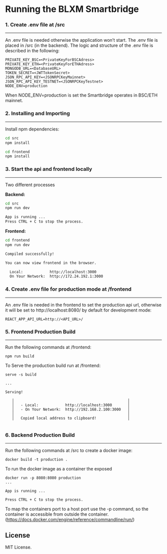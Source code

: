Running the BLXM Smartbridge
===========================================



### 1. Create .env file at /src
---------------------------
An .env file is needed otherwise the application won’t start. The .env file is placed in /src (in the backend). The logic and structure of the .env file is described in the following:

```
PRIVATE_KEY_BSC=<PrivateKeyForBSCAdress>
PRIVATE_KEY_ETH=<PrivateKeyForETHAdress>
MONGODB_URL=<DatabaseURL>
TOKEN_SECRET=<JWTTokenSecret>
JSON_RPC_API_KEY=<JSONRPCKeyMainnet>
JSON_RPC_API_KEY_TESTNET=<JSONRPCKeyTestnet>
NODE_ENV=production
```
When NODE_ENV=production is set the Smartbridge operates in BSC/ETH mainnet. 

### 2. Installing and Importing
------------------------

Install npm dependencies:

```bash
cd src
npm install

cd frontend
npm install
```

### 3. Start the api and frontend locally
---------------------------

Two different processes

**Backend:** 

```bash
cd src
npm run dev

App is running ...
Press CTRL + C to stop the process.
```

**Frontend:** 
```bash 
cd frontend
npm run dev

Compiled successfully!

You can now view frontend in the browser.        

  Local:            http://localhost:3000        
  On Your Network:  http://172.24.192.1:3000 
```

### 4. Create .env file for production mode at /frontend
---------------------------
An .env file is needed in the frontend to set the production api url, otherwise it will be set to http://localhost:8080/ by default for development mode:

```
REACT_APP_API_URL=http://<API_URL>/
```

### 5. Frontend Production Build 
---------------------------
Run the following commands at /frontend:

```
npm run build
```

To Serve the production build run at /frontend: 

```
serve -s build

... 

Serving!           

   │                                                   │
   │   - Local:            http://localhost:3000       │
   │   - On Your Network:  http://192.168.2.100:3000   │
   │                                                   │
   │   Copied local address to clipboard!              │
                                                  
```

### 6. Backend Production Build 
---------------------------
Run the following commands at /src to create a docker image:

```
docker build -t production .
```

To run the docker image as a container the exposed 

```
docker run -p 8080:8080 production
... 

App is running ...

Press CTRL + C to stop the process.                                               
```

To map the containers port to a host port use the -p command, so the container is accessible from outside the container. (https://docs.docker.com/engine/reference/commandline/run/) 

License
-------

MIT License.
